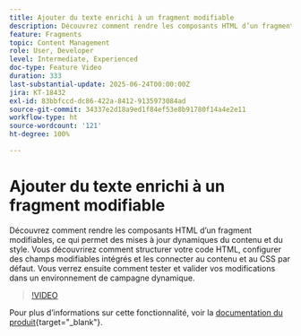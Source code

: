 ```yaml
---
title: Ajouter du texte enrichi à un fragment modifiable
description: Découvrez comment rendre les composants HTML d’un fragment modifiables, ce qui permet des mises à jour dynamiques du contenu et du style. Vous découvrirez comment structurer votre code HTML, configurer des champs modifiables intégrés et les connecter au contenu et au CSS par défaut. Vous verrez ensuite comment tester et valider vos modifications dans un environnement de campagne dynamique.
feature: Fragments
topic: Content Management
role: User, Developer
level: Intermediate, Experienced
doc-type: Feature Video
duration: 333
last-substantial-update: 2025-06-24T00:00:00Z
jira: KT-18432
exl-id: 83bbfccd-dc86-422a-8412-9135973084ad
source-git-commit: 34337e2d18a9ed1f84ef53e8b91780f14a4e2e11
workflow-type: ht
source-wordcount: '121'
ht-degree: 100%

---
```



# Ajouter du texte enrichi à un fragment modifiable

Découvrez comment rendre les composants HTML d’un fragment modifiables, ce qui permet des mises à jour dynamiques du contenu et du style. Vous découvrirez comment structurer votre code HTML, configurer des champs modifiables intégrés et les connecter au contenu et au CSS par défaut. Vous verrez ensuite comment tester et valider vos modifications dans un environnement de campagne dynamique.

>[!VIDEO](https://video.tv.adobe.com/v/3464370/?learn=on&enablevpops&captions=fre_fr)

Pour plus d’informations sur cette fonctionnalité, voir la [documentation du produit](https://experienceleague.adobe.com/fr/docs/journey-optimizer/using/content-management/fragments/customizable-fragments){target="_blank"}.
